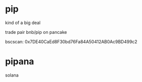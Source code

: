 # pip

kind of a big deal

trade pair bnb/pip on pancake

bscscan: 0x7DE40CaEd8F30bd76Fa84A50412AB0Ac9BD499c2


# pipana

solana
